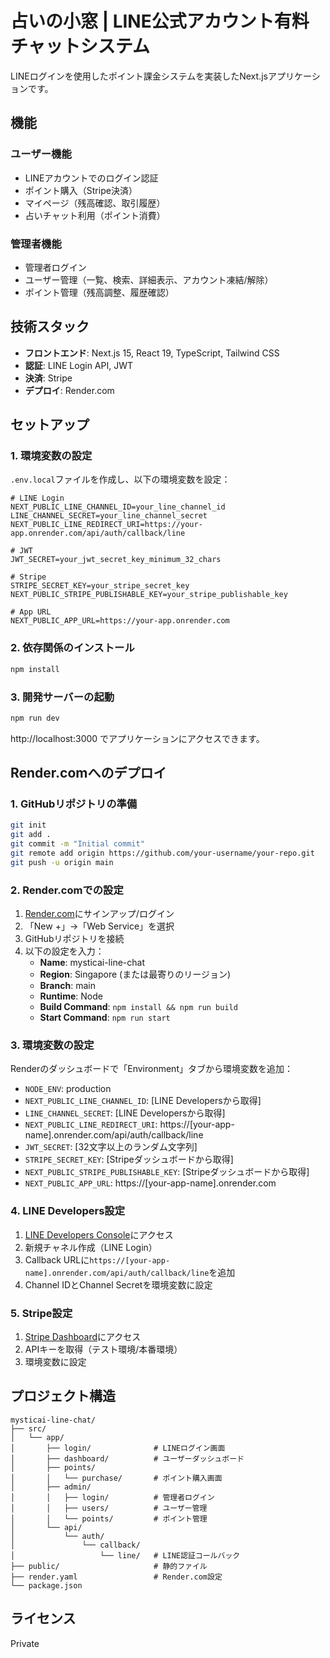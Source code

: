 # 占いの小窓 | LINE公式アカウント有料チャットシステム

LINEログインを使用したポイント課金システムを実装したNext.jsアプリケーションです。

## 機能

### ユーザー機能
- LINEアカウントでのログイン認証
- ポイント購入（Stripe決済）
- マイページ（残高確認、取引履歴）
- 占いチャット利用（ポイント消費）

### 管理者機能
- 管理者ログイン
- ユーザー管理（一覧、検索、詳細表示、アカウント凍結/解除）
- ポイント管理（残高調整、履歴確認）

## 技術スタック

- **フロントエンド**: Next.js 15, React 19, TypeScript, Tailwind CSS
- **認証**: LINE Login API, JWT
- **決済**: Stripe
- **デプロイ**: Render.com

## セットアップ

### 1. 環境変数の設定

`.env.local`ファイルを作成し、以下の環境変数を設定：

```env
# LINE Login
NEXT_PUBLIC_LINE_CHANNEL_ID=your_line_channel_id
LINE_CHANNEL_SECRET=your_line_channel_secret
NEXT_PUBLIC_LINE_REDIRECT_URI=https://your-app.onrender.com/api/auth/callback/line

# JWT
JWT_SECRET=your_jwt_secret_key_minimum_32_chars

# Stripe
STRIPE_SECRET_KEY=your_stripe_secret_key
NEXT_PUBLIC_STRIPE_PUBLISHABLE_KEY=your_stripe_publishable_key

# App URL
NEXT_PUBLIC_APP_URL=https://your-app.onrender.com
```

### 2. 依存関係のインストール

```bash
npm install
```

### 3. 開発サーバーの起動

```bash
npm run dev
```

http://localhost:3000 でアプリケーションにアクセスできます。

## Render.comへのデプロイ

### 1. GitHubリポジトリの準備

```bash
git init
git add .
git commit -m "Initial commit"
git remote add origin https://github.com/your-username/your-repo.git
git push -u origin main
```

### 2. Render.comでの設定

1. [Render.com](https://render.com)にサインアップ/ログイン
2. 「New +」→「Web Service」を選択
3. GitHubリポジトリを接続
4. 以下の設定を入力：
   - **Name**: mysticai-line-chat
   - **Region**: Singapore (または最寄りのリージョン)
   - **Branch**: main
   - **Runtime**: Node
   - **Build Command**: `npm install && npm run build`
   - **Start Command**: `npm run start`

### 3. 環境変数の設定

Renderのダッシュボードで「Environment」タブから環境変数を追加：

- `NODE_ENV`: production
- `NEXT_PUBLIC_LINE_CHANNEL_ID`: [LINE Developersから取得]
- `LINE_CHANNEL_SECRET`: [LINE Developersから取得]
- `NEXT_PUBLIC_LINE_REDIRECT_URI`: https://[your-app-name].onrender.com/api/auth/callback/line
- `JWT_SECRET`: [32文字以上のランダム文字列]
- `STRIPE_SECRET_KEY`: [Stripeダッシュボードから取得]
- `NEXT_PUBLIC_STRIPE_PUBLISHABLE_KEY`: [Stripeダッシュボードから取得]
- `NEXT_PUBLIC_APP_URL`: https://[your-app-name].onrender.com

### 4. LINE Developers設定

1. [LINE Developers Console](https://developers.line.biz/console/)にアクセス
2. 新規チャネル作成（LINE Login）
3. Callback URLに`https://[your-app-name].onrender.com/api/auth/callback/line`を追加
4. Channel IDとChannel Secretを環境変数に設定

### 5. Stripe設定

1. [Stripe Dashboard](https://dashboard.stripe.com/)にアクセス
2. APIキーを取得（テスト環境/本番環境）
3. 環境変数に設定

## プロジェクト構造

```
mysticai-line-chat/
├── src/
│   └── app/
│       ├── login/              # LINEログイン画面
│       ├── dashboard/          # ユーザーダッシュボード
│       ├── points/
│       │   └── purchase/       # ポイント購入画面
│       ├── admin/
│       │   ├── login/          # 管理者ログイン
│       │   ├── users/          # ユーザー管理
│       │   └── points/         # ポイント管理
│       └── api/
│           └── auth/
│               └── callback/
│                   └── line/   # LINE認証コールバック
├── public/                     # 静的ファイル
├── render.yaml                 # Render.com設定
└── package.json
```

## ライセンス

Private